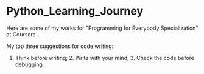# Python_Learning_Journey
Here are some of my works for "Programming for Everybody Specialization" at Coursera.

My top three suggestions for code writing:
1. Think before writing; 2. Write with your mind; 3. Check the code before debugging
